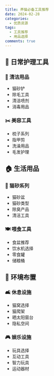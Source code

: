 ```yaml
---
title: 养猫必备工具推荐
date: 2024-02-28
categories:
  - 优质资源
tags:
  - 工具推荐
  - 用品选择
comments: true
---
```



## 🧰 日常护理工具

### 🧹 清洁用品
- 猫砂铲
- 除毛工具
- 清洁喷剂
- 消毒用品

### ✂️ 美容工具
- 梳子系列
- 指甲剪
- 洗澡用品
- 毛发护理

## 🏠 生活用品

### 🚽 猫砂系列
- 猫砂盆
- 猫砂类型
- 除臭产品
- 清洁工具

### 🍽️ 喂食工具
- 食盆推荐
- 饮水机选择
- 零食罐
- 储粮桶

## 🎨 环境布置

### 🛋️ 休息设施
- 猫窝选择
- 猫爬架
- 晒太阳窗台
- 隐私空间

### 🎮 娱乐设施
- 玩具选择
- 互动工具
- 智力玩具
- 运动器材 